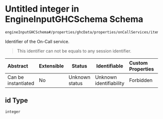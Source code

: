 # Untitled integer in EngineInputGHCSchema Schema

```txt
engineInputGHCSchema#/properties/ghcData/properties/onCallServices/items/properties/id
```

Identifier of the On-Call service.


> This identifier can not be equals to any session identifier.
>

| Abstract            | Extensible | Status         | Identifiable            | Custom Properties | Additional Properties | Access Restrictions | Defined In                                                         |
| :------------------ | ---------- | -------------- | ----------------------- | :---------------- | --------------------- | ------------------- | ------------------------------------------------------------------ |
| Can be instantiated | No         | Unknown status | Unknown identifiability | Forbidden         | Allowed               | none                | [ghc.schema.json\*](../out/ghc.schema.json "open original schema") |

## id Type

`integer`
